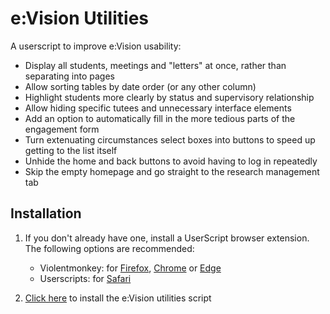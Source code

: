 # e:Vision Utilities
A userscript to improve e:Vision usability:

- Display all students, meetings and "letters" at once, rather than separating into pages
- Allow sorting tables by date order (or any other column)
- Highlight students more clearly by status and supervisory relationship
- Allow hiding specific tutees and unnecessary interface elements
- Add an option to automatically fill in the more tedious parts of the engagement form
- Turn extenuating circumstances select boxes into buttons to speed up getting to the list itself
- Unhide the home and back buttons to avoid having to log in repeatedly
- Skip the empty homepage and go straight to the research management tab


## Installation
1. If you don't already have one, install a UserScript browser extension.
The following options are recommended:
   - Violentmonkey: for [Firefox](https://addons.mozilla.org/firefox/addon/violentmonkey/), [Chrome](https://chrome.google.com/webstore/detail/violent-monkey/jinjaccalgkegednnccohejagnlnfdag) or [Edge](https://microsoftedge.microsoft.com/addons/detail/eeagobfjdenkkddmbclomhiblgggliao)
   - Userscripts: for [Safari](https://apps.apple.com/us/app/userscripts/id1463298887)

2. [Click here](https://github.com/simonrob/evision-utils/raw/main/evision-utils.user.js) to install the e:Vision utilities script
